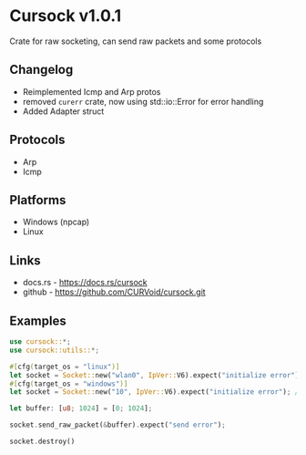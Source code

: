 # Cursock v1.0.1
Crate for raw socketing, can send raw packets and some protocols

## Changelog
- Reimplemented Icmp and Arp protos
- removed `curerr` crate, now using std::io::Error for error handling
- Added Adapter struct

## Protocols
- Arp
- Icmp

## Platforms
- Windows (npcap)
- Linux

## Links
- docs.rs - https://docs.rs/cursock
- github - https://github.com/CURVoid/cursock.git

## Examples
```rust
use cursock::*;
use cursock::utils::*;

#[cfg(target_os = "linux")]
let socket = Socket::new("wlan0", IpVer::V6).expect("initialize error"); // Linux
#[cfg(target_os = "windows")]
let socket = Socket::new("10", IpVer::V6).expect("initialize error"); // Windows, id of the interface you can get running "route PRINT"

let buffer: [u8; 1024] = [0; 1024];

socket.send_raw_packet(&buffer).expect("send error");

socket.destroy()
```